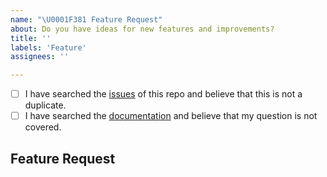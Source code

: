 ```yaml
---
name: "\U0001F381 Feature Request"
about: Do you have ideas for new features and improvements?
title: ''
labels: 'Feature'
assignees: ''

---
```


<!--
  Hi there! Thank you for wanting to make Pendulum better.

  Before you submit this; let's make sure of a few things.
  Please make sure the following boxes are ticked if they are correct.
  If not, please try and fulfill these first.
-->

<!-- Checked checkbox should look like this: [x] -->
- [ ] I have searched the [issues](https://github.com/sdispater/pendulum/issues) of this repo and believe that this is not a duplicate.
- [ ] I have searched the [documentation](https://pendulum.eustace.io/docs/) and believe that my question is not covered.

## Feature Request
<!-- Now feel free to write your idea for improvement. Thanks again 🙌 ❤️ -->
